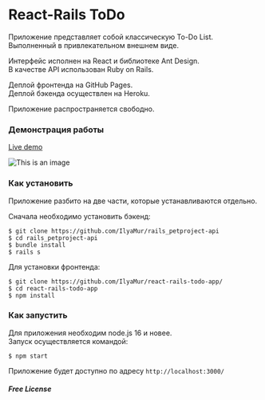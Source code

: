 # React-Rails ToDo

Приложение представляет собой классическую To-Do List. Выполненный в привлекательном внешнем виде.

Интерфейс исполнен на React и библиотеке Ant Design.  
В качестве API использован Ruby on Rails.

Деплой фронтенда на GitHub Pages.  
Деплой бэкенда осуществлен на Heroku.

Приложение распространяется свободно.

### Демонстрация работы  

[Live demo](https://ilyamur.github.io/react-rails-todo-app/)

![This is an image](https://i.imgur.com/YwLhqOC.png)

### Как установить

Приложение разбито на две части, которые устанавливаются отдельно.

Сначала необходимо установить бэкенд:
```
$ git clone https://github.com/IlyaMur/rails_petproject-api
$ cd rails_petproject-api
$ bundle install
$ rails s
```

Для установки фронтенда:

```
$ git clone https://github.com/IlyaMur/react-rails-todo-app/
$ cd react-rails-todo-app
$ npm install
```

### Как запустить

Для приложения необходим node.js 16 и новее.   
Запуск осуществляется командой:

```
$ npm start
```

Приложение будет доступно по адресу `http://localhost:3000/`


##### Free License
